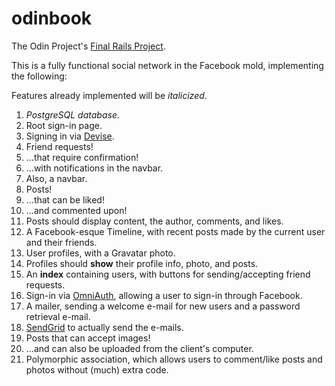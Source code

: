 # odinbook

The Odin Project's [Final Rails Project](http://www.theodinproject.com/ruby-on-rails/final-project).

This is a fully functional social network in the Facebook mold, implementing the following:

Features already implemented will be *italicized*.

1. *PostgreSQL database.*
2. Root sign-in page.
3. Signing in via [Devise](https://github.com/plataformatec/devise).
4. Friend requests!
5. ...that require confirmation!
6. ...with notifications in the navbar.
7. Also, a navbar.
8. Posts!
9. ...that can be liked!
10. ...and commented upon!
11. Posts should display content, the author, comments, and likes.
12. A Facebook-esque Timeline, with recent posts made by the current user and their friends.
13. User profiles, with a Gravatar photo.
14. Profiles should **show** their profile info, photo, and posts.
15. An **index** containing users, with buttons for sending/accepting friend requests.
16. Sign-in via [OmniAuth](https://github.com/plataformatec/devise/wiki/OmniAuth:-Overview), allowing a user to sign-in through Facebook.
17. A mailer, sending a welcome e-mail for new users and a password retrieval e-mail.
18. [SendGrid](https://devcenter.heroku.com/articles/sendgrid) to actually send the e-mails.
19. Posts that can accept images!
20. ...and can also be uploaded from the client's computer.
21. Polymorphic association, which allows users to comment/like posts and photos without (much) extra code.